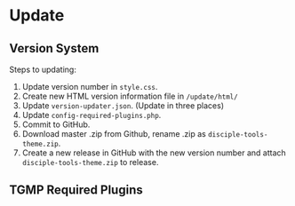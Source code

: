 # Update


## Version System

Steps to updating:
1. Update version number in `style.css`.
1. Create new HTML version information file in `/update/html/`
1. Update `version-updater.json`. (Update in three places)
1. Update `config-required-plugins.php`. 
1. Commit to GitHub.
1. Download master .zip from Github, rename .zip as `disciple-tools-theme.zip`.
1. Create a new release in GitHub with the new version number and attach `disciple-tools-theme.zip` to release.

## TGMP Required Plugins
